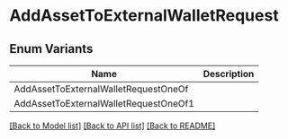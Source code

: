 # AddAssetToExternalWalletRequest

## Enum Variants

| Name | Description |
|---- | -----|
| AddAssetToExternalWalletRequestOneOf |  |
| AddAssetToExternalWalletRequestOneOf1 |  |

[[Back to Model list]](../README.md#documentation-for-models) [[Back to API list]](../README.md#documentation-for-api-endpoints) [[Back to README]](../README.md)


